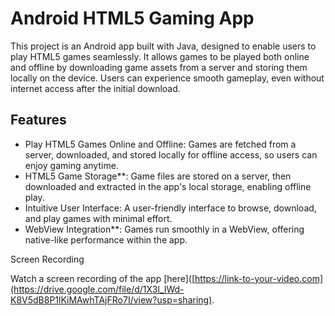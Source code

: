 # Android HTML5 Gaming App

This project is an Android app built with Java, designed to enable users to play HTML5 games seamlessly. It allows games to be played both online and offline by downloading game assets from a server and storing them locally on the device. Users can experience smooth gameplay, even without internet access after the initial download. 

## Features

- Play HTML5 Games Online and Offline: Games are fetched from a server, downloaded, and stored locally for offline access, so users can enjoy gaming anytime.
- HTML5 Game Storage**: Game files are stored on a server, then downloaded and extracted in the app's local storage, enabling offline play.
- Intuitive User Interface: A user-friendly interface to browse, download, and play games with minimal effort.
- WebView Integration**: Games run smoothly in a WebView, offering native-like performance within the app.

Screen Recording


Watch a screen recording of the app [here]([https://link-to-your-video.com](https://drive.google.com/file/d/1X3l_IWd-K8V5dB8P1lKiMAwhTAjFRo7I/view?usp=sharing).



